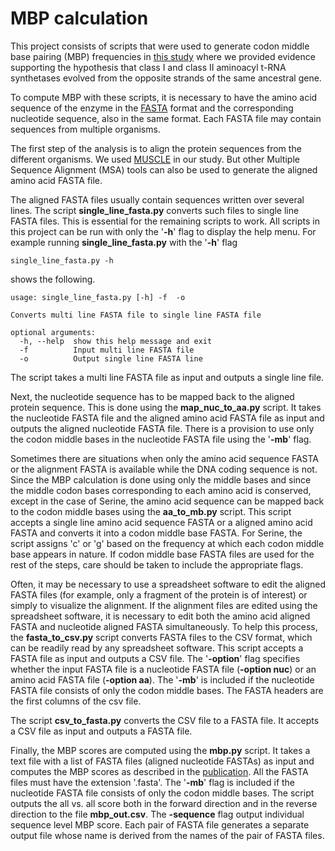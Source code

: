# MBP calculation
This project consists of scripts that were used to generate codon middle base pairing (MBP) frequencies in 
[this study](https://academic.oup.com/mbe/article/30/7/1588/973415) where we provided evidence supporting the 
hypothesis  that class I and class II aminoacyl t-RNA synthetases evolved from the opposite strands of the same 
ancestral gene.

To compute MBP with these scripts, it is necessary to have the amino acid sequence of the enzyme in the 
[FASTA](https://blast.ncbi.nlm.nih.gov/Blast.cgi?CMD=Web&PAGE_TYPE=BlastDocs&DOC_TYPE=BlastHelp) format and the 
corresponding nucleotide sequence, also in the same format. Each FASTA file may contain sequences from multiple 
organisms.

The first step of the analysis is to align the protein sequences from the different organisms. We used 
[MUSCLE](https://www.ebi.ac.uk/Tools/msa/muscle/) in our study. But other Multiple Sequence Alignment (MSA) tools can 
also be used to generate the aligned amino acid FASTA file.

The aligned FASTA files usually contain sequences written over several lines. The script **single_line_fasta.py** 
converts such files to single line FASTA files. This is essential for the remaining scripts to work. All scripts in 
this project can be run with only the '**-h**' flag to display the help menu. For example running 
**single_line_fasta.py** with the '**-h**' flag 

```
single_line_fasta.py -h
```

shows the following.

```
usage: single_line_fasta.py [-h] -f  -o

Converts multi line FASTA file to single line FASTA file

optional arguments:
  -h, --help  show this help message and exit
  -f          Input multi line FASTA file
  -o          Output single line FASTA line
```

The script takes a multi line FASTA file as input and outputs a single line file. 

Next, the nucleotide sequence has to be mapped back to the aligned protein sequence. This is done using the 
**map_nuc_to_aa.py** script. It takes the nucleotide FASTA file and the aligned amino acid FASTA file as input and 
outputs the aligned nucleotide FASTA file. There is a provision to use only the codon middle bases in the nucleotide 
FASTA file using the '**-mb**' flag. 

Sometimes there are situations when only the amino acid sequence FASTA or the alignment FASTA is available while the 
DNA coding sequence is not. Since the MBP calculation is done using only the middle bases and since the middle codon 
bases corresponding to each amino acid is conserved, except in the case of Serine, the amino acid sequence can be 
mapped back to the codon middle bases using the **aa_to_mb.py** script. This script accepts a single line amino acid 
sequence FASTA or a aligned amino acid FASTA and converts it into a codon middle base FASTA. For Serine, the script 
assigns 'c' or 'g' based on the frequency at which each codon middle base appears in nature. If codon middle base 
FASTA files are used for the rest of the steps, care should be taken to include the appropriate flags.

Often, it may be necessary to use a spreadsheet software to edit the aligned FASTA files (for example, only a fragment 
of the protein is of interest) or simply to visualize the alignment. If the alignment files are edited using the 
spreadsheet software, it is necessary to edit both the amino acid aligned FASTA and nucleotide aligned FASTA 
simultaneously. To help this process, the **fasta_to_csv.py** script converts FASTA files to the CSV format, which can 
be readily read by any spreadsheet software. This script accepts a FASTA file as input and outputs a CSV file. The 
'**-option**' flag specifies whether the input FASTA file is a nucleotide FASTA file (**-option nuc**) or 
an amino acid FASTA file (**-option aa**). The '**-mb**' is included if the nucleotide FASTA file consists of only the 
codon middle bases. The FASTA headers are the first columns of the csv file.

The script **csv_to_fasta.py** converts the CSV file to a FASTA file. It accepts a CSV file as input and outputs a 
FASTA file.

Finally, the MBP scores are computed using the **mbp.py** script. It takes a text file with a list of FASTA files 
(aligned nucleotide FASTAs) as input and computes the MBP scores as described in the 
[publication](https://academic.oup.com/mbe/article/30/7/1588/973415). All the FASTA files must have the extension 
'.fasta'. The '**-mb**' flag is included if the nucleotide FASTA file consists of only the codon middle bases. The 
script outputs the all vs. all <MBP> score both in the forward direction and in the reverse direction to the file 
**mbp_out.csv**.  The **-sequence** flag output individual sequence level MBP score. Each pair of FASTA file generates 
a separate output file whose name is derived from the names of the pair of FASTA files.